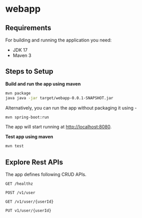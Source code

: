 # webapp

## Requirements

For building and running the application you need:

- JDK 17
- Maven 3

## Steps to Setup


**Build and run the app using maven**

```bash
mvn package
java java -jar target/webapp-0.0.1-SNAPSHOT.jar
```

Alternatively, you can run the app without packaging it using -

```bash
mvn spring-boot:run
```

The app will start running at <http://localhost:8080>.

**Test app using maven**

```bash
mvn test
```


## Explore Rest APIs

The app defines following CRUD APIs.


    GET /healthz
    
    POST /v1/user
    
    GET /v1/user/{userId}
    
    PUT v1/user/{userId}

